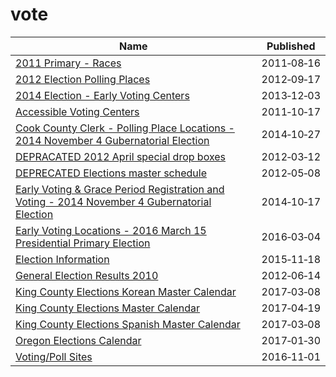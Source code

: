 # vote

Name | Published
---- | ---------
[2011 Primary - Races](../datasets/tqg4-seid.md) | 2011&#x2011;08&#x2011;16
[2012 Election Polling Places](../datasets/3b5m-syzr.md) | 2012&#x2011;09&#x2011;17
[2014 Election - Early Voting Centers](../datasets/2bng-h6xm.md) | 2013&#x2011;12&#x2011;03
[Accessible Voting Centers](../datasets/pwm3-yync.md) | 2011&#x2011;10&#x2011;17
[Cook County Clerk - Polling Place Locations - 2014 November 4 Gubernatorial Election](../datasets/3qf7-xrf4.md) | 2014&#x2011;10&#x2011;27
[DEPRACATED 2012 April special drop boxes](../datasets/g25h-6fzr.md) | 2012&#x2011;03&#x2011;12
[DEPRECATED Elections master schedule](../datasets/exin-fncj.md) | 2012&#x2011;05&#x2011;08
[Early Voting & Grace Period Registration and Voting - 2014 November 4 Gubernatorial Election](../datasets/mzmn-fvgv.md) | 2014&#x2011;10&#x2011;17
[Early Voting Locations - 2016 March 15 Presidential Primary Election](../datasets/nehg-hgiv.md) | 2016&#x2011;03&#x2011;04
[Election Information](../datasets/j7cd-7ugv.md) | 2015&#x2011;11&#x2011;18
[General Election Results 2010](../datasets/y7za-qz47.md) | 2012&#x2011;06&#x2011;14
[King County Elections Korean Master Calendar](../datasets/urb2-daph.md) | 2017&#x2011;03&#x2011;08
[King County Elections Master Calendar](../datasets/wkud-5sdw.md) | 2017&#x2011;04&#x2011;19
[King County Elections Spanish Master Calendar](../datasets/gfa5-c6hg.md) | 2017&#x2011;03&#x2011;08
[Oregon Elections Calendar](../datasets/i8qc-cakg.md) | 2017&#x2011;01&#x2011;30
[Voting/Poll Sites](../datasets/mifw-tguq.md) | 2016&#x2011;11&#x2011;01

